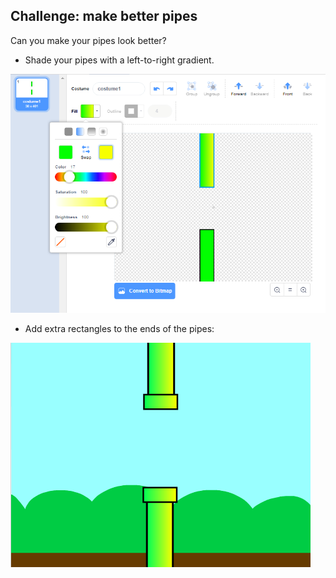 ## Challenge: make better pipes

Can you make your pipes look better?

+ Shade your pipes with a left-to-right gradient.

![צילום מסך](images/flappy-pipes-filled.png)

+ Add extra rectangles to the ends of the pipes:

![צילום מסך](images/flappy-pipes-ends.png)